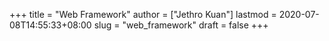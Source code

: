 +++
title = "Web Framework"
author = ["Jethro Kuan"]
lastmod = 2020-07-08T14:55:33+08:00
slug = "web_framework"
draft = false
+++
